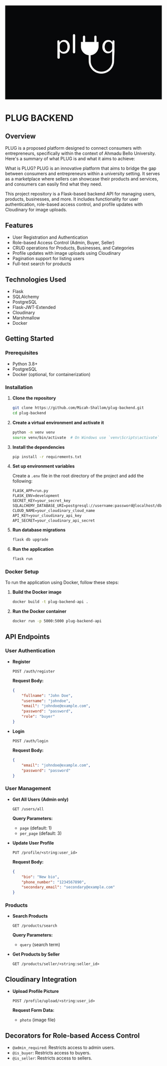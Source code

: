 ![logo](./plug_logo.jpg)


# PLUG BACKEND

## Overview

PLUG is a proposed platform designed to connect consumers with entrepreneurs, specifically within the context of Ahmadu Bello University. Here's a summary of what PLUG is and what it aims to achieve:

What is PLUG?
PLUG is an innovative platform that aims to bridge the gap between consumers and entrepreneurs within a university setting. It serves as a marketplace where sellers can showcase their products and services, and consumers can easily find what they need.


This project repository is a Flask-based backend API for managing users, products, businesses, and more. It includes functionality for user authentication, role-based access control, and profile updates with Cloudinary for image uploads.

## Features

- User Registration and Authentication
- Role-based Access Control (Admin, Buyer, Seller)
- CRUD operations for Products, Businesses, and Categories
- Profile updates with image uploads using Cloudinary
- Pagination support for listing users
- Full-text search for products

## Technologies Used

- Flask
- SQLAlchemy
- PostgreSQL
- Flask-JWT-Extended
- Cloudinary
- Marshmallow
- Docker

## Getting Started

### Prerequisites

- Python 3.8+
- PostgreSQL
- Docker (optional, for containerization)

### Installation

1. **Clone the repository**

    ```bash
    git clone https://github.com/Micah-Shallom/plug-backend.git
    cd plug-backend
    ```

2. **Create a virtual environment and activate it**

    ```bash
    python -m venv venv
    source venv/bin/activate  # On Windows use `venv\Scripts\activate`
    ```

3. **Install the dependencies**

    ```bash
    pip install -r requirements.txt
    ```

4. **Set up environment variables**

    Create a `.env` file in the root directory of the project and add the following:

    ```plaintext
    FLASK_APP=run.py
    FLASK_ENV=development
    SECRET_KEY=your_secret_key
    SQLALCHEMY_DATABASE_URI=postgresql://username:password@localhost/dbname
    CLOUD_NAME=your_cloudinary_cloud_name
    API_KEY=your_cloudinary_api_key
    API_SECRET=your_cloudinary_api_secret
    ```

5. **Run database migrations**

    ```bash
    flask db upgrade
    ```

6. **Run the application**

    ```bash
    flask run
    ```

### Docker Setup

To run the application using Docker, follow these steps:

1. **Build the Docker image**

    ```bash
    docker build -t plug-backend-api .
    ```

2. **Run the Docker container**

    ```bash
    docker run -p 5000:5000 plug-backend-api
    ```

## API Endpoints

### User Authentication

- **Register**

    ```http
    POST /auth/register
    ```

    **Request Body:**

    ```json
    {
        "fullname": "John Doe",
        "username": "johndoe",
        "email": "johndoe@example.com",
        "password": "password",
        "role": "buyer"
    }
    ```

- **Login**

    ```http
    POST /auth/login
    ```

    **Request Body:**

    ```json
    {
        "email": "johndoe@example.com",
        "password": "password"
    }
    ```

### User Management

- **Get All Users (Admin only)**

    ```http
    GET /users/all
    ```

    **Query Parameters:**

    - `page` (default: 1)
    - `per_page` (default: 3)

- **Update User Profile**

    ```http
    PUT /profile/<string:user_id>
    ```

    **Request Body:**

    ```json
    {
        "bio": "New bio",
        "phone_number": "1234567890",
        "secondary_email": "secondary@example.com"
    }
    ```

### Products

- **Search Products**

    ```http
    GET /products/search
    ```

    **Query Parameters:**

    - `query` (search term)

- **Get Products by Seller**

    ```http
    GET /products/seller/<string:seller_id>
    ```

## Cloudinary Integration

- **Upload Profile Picture**

    ```http
    POST /profile/upload/<string:user_id>
    ```

    **Request Form Data:**

    - `photo` (image file)

## Decorators for Role-based Access Control

- `@admin_required`: Restricts access to admin users.
- `@is_buyer`: Restricts access to buyers.
- `@is_seller`: Restricts access to sellers.

